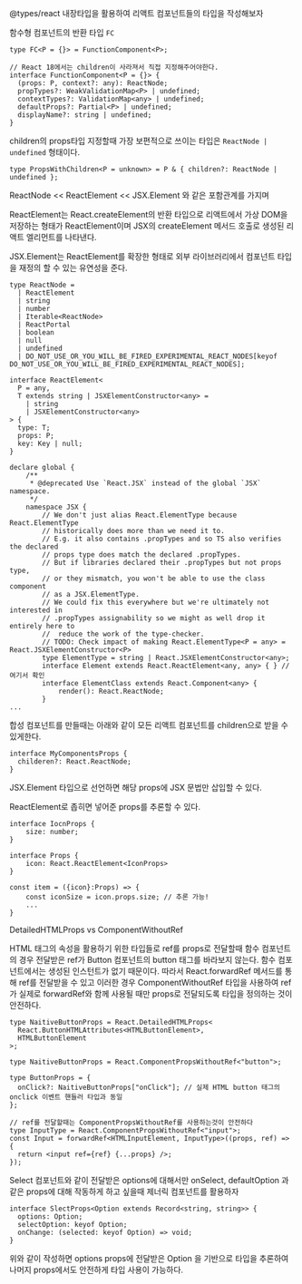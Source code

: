 @types/react 내장타입을 활용하여 리액트 컴포넌트들의 타입을 작성해보자

함수형 컴포넌트의 반환 타입 `FC`

```tsx
type FC<P = {}> = FunctionComponent<P>;

// React 18에서는 children이 사라져서 직접 지정해주어야한다.
interface FunctionComponent<P = {}> {
  (props: P, context?: any): ReactNode;
  propTypes?: WeakValidationMap<P> | undefined;
  contextTypes?: ValidationMap<any> | undefined;
  defaultProps?: Partial<P> | undefined;
  displayName?: string | undefined;
}
```

children의 props타입 지정할때 가장 보편적으로 쓰이는 타입은 `ReactNode | undefined` 형태이다.

```tsx
type PropsWithChildren<P = unknown> = P & { children?: ReactNode | undefined };
```

ReactNode << ReactElement << JSX.Element 와 같은 포함관계를 가지며

ReactElement는 React.createElement의 반환 타입으로 리액트에서 가상 DOM을 저장하는 형태가 ReactElement이며 JSX의 createElement 메서드 호출로 생성된 리액트 엘리먼트를 나타낸다.

JSX.Element는 ReactElement를 확장한 형태로 외부 라이브러리에서 컴포넌트 타입을 재정의 할 수 있는 유연성을 준다.

```tsx
type ReactNode =
  | ReactElement
  | string
  | number
  | Iterable<ReactNode>
  | ReactPortal
  | boolean
  | null
  | undefined
  | DO_NOT_USE_OR_YOU_WILL_BE_FIRED_EXPERIMENTAL_REACT_NODES[keyof DO_NOT_USE_OR_YOU_WILL_BE_FIRED_EXPERIMENTAL_REACT_NODES];
```

```tsx
interface ReactElement<
  P = any,
  T extends string | JSXElementConstructor<any> =
    | string
    | JSXElementConstructor<any>
> {
  type: T;
  props: P;
  key: Key | null;
}
```

```tsx
declare global {
    /**
     * @deprecated Use `React.JSX` instead of the global `JSX` namespace.
     */
    namespace JSX {
        // We don't just alias React.ElementType because React.ElementType
        // historically does more than we need it to.
        // E.g. it also contains .propTypes and so TS also verifies the declared
        // props type does match the declared .propTypes.
        // But if libraries declared their .propTypes but not props type,
        // or they mismatch, you won't be able to use the class component
        // as a JSX.ElementType.
        // We could fix this everywhere but we're ultimately not interested in
        // .propTypes assignability so we might as well drop it entirely here to
        //  reduce the work of the type-checker.
        // TODO: Check impact of making React.ElementType<P = any> = React.JSXElementConstructor<P>
        type ElementType = string | React.JSXElementConstructor<any>;
        interface Element extends React.ReactElement<any, any> { } // 여기서 확인
        interface ElementClass extends React.Component<any> {
            render(): React.ReactNode;
        }
...
```

합성 컴포넌트를 만들때는 아래와 같이 모든 리액트 컴포넌트를 children으로 받을 수 있게한다.

```tsx
interface MyComponentsProps {
  childeren?: React.ReactNode;
}
```

JSX.Element 타입으로 선언하면 해당 props에 JSX 문법만 삽입할 수 있다.

ReactElement로 좁히면 넣어준 props를 추론할 수 있다.

```tsx
interface IocnProps {
	size: number;
}

interface Props {
	icon: React.ReactElement<IconProps>
}

const item = ({icon}:Props) => {
	const iconSize = icon.props.size; // 추론 가능!
	...
}
```

DetailedHTMLProps vs ComponentWithoutRef

HTML 태그의 속성을 활용하기 위한 타입들로 ref를 props로 전달할때 함수 컴포넌트의 경우 전달받은 ref가 Button 컴포넌트의 button 태그를 바라보지 않는다. 함수 컴포넌트에서는 생성된 인스턴트가 없기 때문이다. 따라서 React.forwardRef 메서드를 통해 ref를 전달받을 수 있고 이러한 경우 ComponentWithoutRef 타입을 사용하여 ref가 실제로 forwardRef와 함께 사용될 때만 props로 전달되도록 타입을 정의하는 것이 안전하다.

```tsx
type NaitiveButtonProps = React.DetailedHTMLProps<
  React.ButtonHTMLAttributes<HTMLButtonElement>,
  HTMLButtonElement
>;

type NaitiveButtonProps = React.ComponentPropsWithoutRef<"button">;

type ButtonProps = {
  onClick?: NaitiveButtonProps["onClick"]; // 실제 HTML button 태그의 onclick 이벤트 핸들러 타입과 동일
};
```

```tsx
// ref를 전달할때는 ComponentPropsWithoutRef를 사용하는것이 안전하다
type InputType = React.ComponentPropsWithoutRef<"input">;
const Input = forwardRef<HTMLInputElement, InputType>((props, ref) => {
  return <input ref={ref} {...props} />;
});
```

Select 컴포넌트와 같이 전달받은 options에 대해서만 onSelect, defaultOption 과 같은 props에 대해 작동하게 하고 싶을때 제너릭 컴포넌트를 활용하자

```tsx
interface SlectProps<Option extends Record<string, string>> {
  options: Option;
  selectOption: keyof Option;
  onChange: (selected: keyof Option) => void;
}
```

위와 같이 작성하면 options props에 전달받은 Option 을 기반으로 타입을 추론하여 나머지 props에서도 안전하게 타입 사용이 가능하다.
